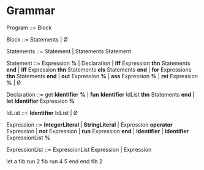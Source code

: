 # Grammar

Program ::= Block

Block ::= Statements | Ø

Statements ::= Statement | Statements Statement

Statement ::= Expression **%**
| Declaration
| **iff** Expression **thn** Statements **end**
| **iff** Expression **thn** Statements **els** Statements **end**
| **for** Expressions **thn** Statements **end**
| **out** Expression **%**
| **ass** Expression **%**
| **ret** Expression **%**
| Ø

Declaration ::= get **Identifier** **%**
| **fun** **Identifier** IdList **thn** Statements **end**
| **let** **Identifier** Expression **%**

IdList ::= **Identifier** IdList | Ø

Expression ::= **IntegerLiteral**
| **StringLiteral**
| Expression **operator** Expression
| **not** Expression
| **run** Expression **end**
| **Identifier**
| **Identifier** ExpressionList **%**

ExpressionList ::= ExpressionList Expression | Expression

let a fib run 2 fib run 4 5 end end
fib 2
